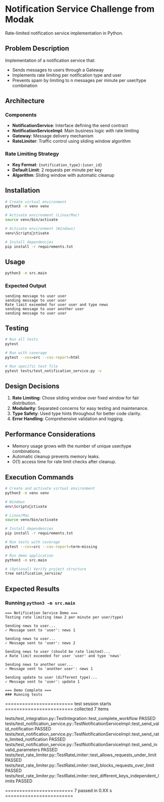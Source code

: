 # Notification Service Challenge from Modak

Rate-limited notification service implementation in Python.

## Problem Description

Implementation of a notification service that:

* Sends messages to users through a Gateway
* Implements rate limiting per notification type and user
* Prevents spam by limiting to n messages per minute per user/type combination

## Architecture

### Components

* **NotificationService**: Interface defining the send contract
* **NotificationServiceImpl**: Main business logic with rate limiting
* **Gateway**: Message delivery mechanism
* **RateLimiter**: Traffic control using sliding window algorithm

### Rate Limiting Strategy

* **Key Format**: `{notification_type}:{user_id}`
* **Default Limit**: 2 requests per minute per key
* **Algorithm**: Sliding window with automatic cleanup

## Installation

```bash
# Create virtual environment
python3 -m venv venv

# Activate environment (Linux/Mac)
source venv/bin/activate

# Activate environment (Windows)
venv\Scriptsctivate

# Install dependencies
pip install -r requirements.txt
```

## Usage

```bash
python3 -m src.main
```

### Expected Output

```
sending message to user user
sending message to user user
Rate limit exceeded for user user and type news
sending message to user another user
sending message to user user
```

## Testing

```bash
# Run all tests
pytest

# Run with coverage
pytest --cov=src --cov-report=html

# Run specific test file
pytest tests/test_notification_service.py -v
```

## Design Decisions

1. **Rate Limiting**: Chose sliding window over fixed window for fair distribution.
2. **Modularity**: Separated concerns for easy testing and maintenance.
3. **Type Safety**: Used type hints throughout for better code clarity.
4. **Error Handling**: Comprehensive validation and logging.

## Performance Considerations

* Memory usage grows with the number of unique user/type combinations.
* Automatic cleanup prevents memory leaks.
* O(1) access time for rate limit checks after cleanup.

## Execution Commands

```bash
# Create and activate virtual environment
python3 -m venv venv

# Windows
env\Scriptsctivate

# Linux/Mac
source venv/bin/activate

# Install dependencies
pip install -r requirements.txt

# Run tests with coverage
pytest --cov=src --cov-report=term-missing

# Run demo application
python3 -m src.main

# (Optional) Verify project structure
tree notification_service/
```

## Expected Results

### Running `python3 -m src.main`

```
=== Notification Service Demo ===
Testing rate limiting (max 2 per minute per user/type)

Sending news to user...
✓ Message sent to 'user': news 1

Sending news to user...
✓ Message sent to 'user': news 2

Sending news to user (should be rate limited)...
✗ Rate limit exceeded for user 'user' and type 'news'

Sending news to another user...
✓ Message sent to 'another user': news 1

Sending update to user (different type)...
✓ Message sent to 'user': update 1

=== Demo Complete ===
### Running tests

```
======================== test session starts ========================
collected 7 items

tests/test_integration.py::TestIntegration::test_complete_workflow PASSED
tests/test_notification_service.py::TestNotificationServiceImpl::test_send_valid_notification PASSED
tests/test_notification_service.py::TestNotificationServiceImpl::test_send_rate_limited_notification PASSED
tests/test_notification_service.py::TestNotificationServiceImpl::test_send_invalid_parameters PASSED
tests/test_rate_limiter.py::TestRateLimiter::test_allows_requests_under_limit PASSED
tests/test_rate_limiter.py::TestRateLimiter::test_blocks_requests_over_limit PASSED
tests/test_rate_limiter.py::TestRateLimiter::test_different_keys_independent_limits PASSED

======================== 7 passed in 0.XX s ========================
```
